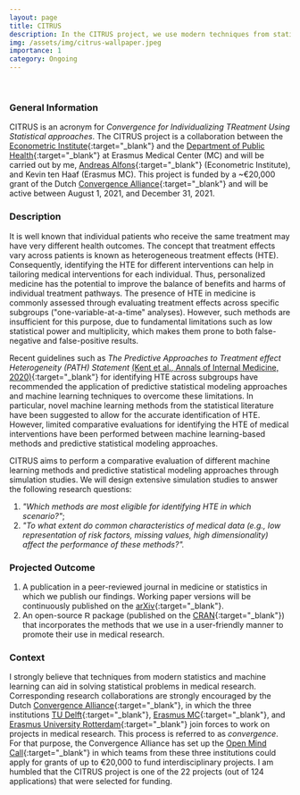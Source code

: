 ```yaml
---
layout: page
title: CITRUS
description: In the CITRUS project, we use modern techniques from statistics and machine learning to identify treatment effect heterogeneity in cancer research.
img: /assets/img/citrus-wallpaper.jpeg
importance: 1
category: Ongoing
---
```


<div class="row">
    <div class="col-sm mt-3 mt-md-0">
        <img class="img-fluid rounded z-depth-1" src="{{ '/assets/img/citrus-wallpaper.jpeg' | relative_url }}" alt="" title="Stock image of lemons, obatined from unsplash.com, photographer: Jeremy Zero"/>
    </div>
</div>

<br>

### General Information
CITRUS is an acronym for <em>Convergence for Individualizing TReatment Using Statistical approaches</em>. The CITRUS project is a collaboration between the [Econometric Institute](https://www.eur.nl/en/ese/department-econometrics){:target="_blank"} and the [Department of Public Health](https://www.publichealthrotterdam.com/){:target="_blank"} at Erasmus Medical Center (MC) and will be carried out by me, [Andreas Alfons](https://personal.eur.nl/alfons/){:target="_blank"} (Econometric Institute), and Kevin ten Haaf (Erasmus MC). This project is funded by a ~€20,000 grant of the Dutch [Convergence Alliance](https://convergencealliance.nl/){:target="_blank"} and will be active between August 1, 2021, and December 31, 2021.

### Description
It is well known that individual patients who receive the same treatment may have very different health outcomes. The concept that treatment effects vary across patients is known as heterogeneous treatment effects (HTE). Consequently, identifying the HTE for different interventions can help in tailoring medical interventions for each individual. Thus, personalized medicine has the potential to improve the balance of benefits and harms of individual treatment pathways. The presence of HTE in medicine is commonly assessed through evaluating treatment effects across specific subgroups ("one-variable-at-a-time" analyses). However, such methods are insufficient for this purpose, due to fundamental limitations such as low statistical power and multiplicity, which makes them prone to both false-negative and false-positive results.

Recent guidelines such as <em>The Predictive Approaches to Treatment effect Heterogeneity (PATH) Statement </em> [(Kent et al., Annals of Internal Medicine, 2020)](https://www.acpjournals.org/doi/full/10.7326/M18-3667){:target="_blank"} for identifying HTE across subgroups have recommended the application of predictive statistical modeling approaches and machine learning techniques to overcome these limitations. In particular, novel machine learning methods from the statistical literature have been suggested to allow for the accurate identification of HTE. However, limited comparative evaluations for identifying the HTE of medical interventions have been performed between machine learning-based methods and predictive statistical modeling approaches.

CITRUS aims to perform a comparative evaluation of different machine learning methods and predictive statistical modeling approaches through simulation studies. We will design extensive simulation studies to answer the following research questions:

1. <em>"Which methods are most eligible for identifying HTE in which scenario?"</em>;
2. <em>"To what extent do common characteristics of medical data (e.g., low representation of risk factors, missing values, high dimensionality) affect the performance of these methods?".</em>


### Projected Outcome
1. A publication in a peer-reviewed journal in medicine or statistics in which we publish our findings. Working paper versions will be continuously published on the [arXiv](https://arxiv.org/){:target="_blank"}.
2. An open-source <span style="font-family:sans-serif;">R</span> package (published on the [CRAN](https://cran.r-project.org/){:target="_blank"}) that incorporates the methods that we use in a user-friendly manner to promote their use in medical research.

### Context
I strongly believe that techniques from modern statistics and machine learning can aid in solving statistical problems in medical research. Corresponding research collaborations are strongly encouraged by the Dutch [Convergence Alliance](https://convergencealliance.nl/){:target="_blank"}, in which the three institutions [TU Delft](https://www.tudelft.nl/en/){:target="_blank"}, [Erasmus MC](https://www.erasmusmc.nl/en){:target="_blank"}, and [Erasmus University Rotterdam](https://www.eur.nl/en){:target="_blank"} join forces to work on projects in medical research. This process is referred to as <em>convergence</em>. For that purpose, the Convergence Alliance has set up the [Open Mind Call](https://www.tudelft.nl/evenementen/2021/tbm/open-mind-call-2021-health-and-technology){:target="_blank"} in which teams from these three institutions could apply for grants of up to €20,000 to fund interdisciplinary projects. I am humbled that the CITRUS project is one of the 22  projects (out of 124 applications) that were selected for funding.

